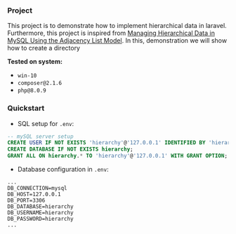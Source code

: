 ### Project
This project is to demonstrate how to implement hierarchical data in laravel.
Furthermore, this project is inspired from [Managing Hierarchical Data in MySQL Using the Adjacency List Model](https://www.mysqltutorial.org/mysql-adjacency-list-tree/).
In this, demonstration we will show how to create a directory 


**Tested on system:**
+ `win-10`
+ `composer@2.1.6`
+ `php@8.0.9`

### Quickstart

+ SQL setup for `.env`:

```sql
-- mySQL server setup
CREATE USER IF NOT EXISTS 'hierarchy'@'127.0.0.1' IDENTIFIED BY 'hierarchy';
CREATE DATABASE IF NOT EXISTS hierarchy;
GRANT ALL ON hierarchy.* TO 'hierarchy'@'127.0.0.1' WITH GRANT OPTION;
```

+ Database configuration in `.env`:

```
...
DB_CONNECTION=mysql
DB_HOST=127.0.0.1
DB_PORT=3306
DB_DATABASE=hierarchy
DB_USERNAME=hierarchy
DB_PASSWORD=hierarchy
...
```

